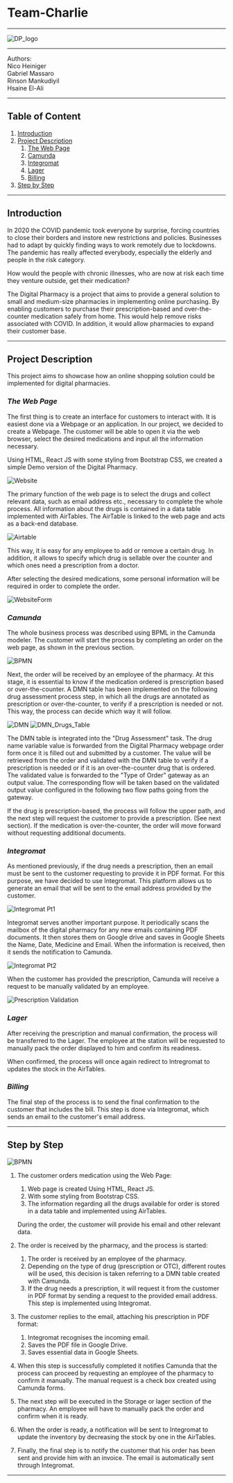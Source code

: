 # Team-Charlie
***
![DP_logo](pictures/DigitalPharmacy_logo.png)
***
Authors:   
Nico Heiniger   
Gabriel Massaro  
Rinson Mankudiyil  
Hsaine El-Ali  
*** 
## Table of Content
1. [Introduction](#introduction)
2. [Project Description](#projectdescription)
	1. [The Web Page](#thewebpage)
	2. [Camunda](#camunda)
	3. [Integromat](#integromat)
	4. [Lager](#lager)
	5. [Billing](#billing)
3. [Step by Step](#step-by-step)
***

## Introduction
In 2020 the COVID pandemic took everyone by surprise, forcing countries to close their borders and instore new restrictions and policies. Businesses had to adapt by quickly finding ways to work remotely due to lockdowns. The pandemic has really affected everybody, especially the elderly and people in the risk category.  

How would the people with chronic illnesses, who are now at risk each time they venture outside, get their medication?  

The Digital Pharmacy is a project that aims to provide a general solution to small and medium-size pharmacies in implementing online purchasing. By enabling customers to purchase their prescription-based and over-the-counter medication safely from home. This would help remove risks associated with COVID. In addition, it would allow pharmacies to expand their customer base.
***

## Project Description
This project aims to showcase how an online shopping solution could be implemented for digital pharmacies.  

### *The Web Page*
The first thing is to create an interface for customers to interact with. It is easiest done via a Webpage or an application. In our project, we decided to create a Webpage. The customer will be able to open it via the web browser, select the desired medications and input all the information necessary.  

Using HTML, React JS with some styling from Bootstrap CSS, we created a simple Demo version of the Digital Pharmacy.  

![Website](pictures/Website.jpg)

The primary function of the web page is to select the drugs and collect relevant data, such as email address etc., necessary to complete the whole process. All information about the drugs is contained in a data table implemented with AirTables. The AirTable is linked to the web page and acts as a back-end database.  

![Airtable](pictures/Airtable.jpg)

This way, it is easy for any employee to add or remove a certain drug. In addition, it allows to specify which drug is sellable over the counter and which ones need a prescription from a doctor.  

After selecting the desired medications, some personal information will be required in order to complete the order.

![WebsiteForm](pictures/Website_Form.png)

### *Camunda*
The whole business process was described using BPML in the Camunda modeler. The customer will start the process by completing an order on the web page, as shown in the previous section.  

![BPMN](pictures/BPMN.jpg)

Next, the order will be received by an employee of the pharmacy. At this stage, it is essential to know if the medication ordered is prescription based or over-the-counter. A DMN table has been implemented on the following drug assessment process step, in which all the drugs are annotated as prescription or over-the-counter, to verify if a prescription is needed or not. This way, the process can decide which way it will follow.  

![DMN](pictures/DMN.jpg)
![DMN_Drugs_Table](pictures/DMN_drugs_table.jpg)

The DMN table is integrated into the "Drug Assessment" task.  The drug name variable value is forwarded from the Digital Pharmacy webpage order form once it is filled out and submitted by a customer. The value will be retrieved from the order and validated with the DMN table to verify if a prescription is needed or if it is an over-the-counter drug that is ordered. The validated value is forwarded to the "Type of Order" gateway as an output value. The corresponding flow will be taken based on the validated output value configured in the following two flow paths going from the gateway.  

If the drug is prescription-based, the process will follow the upper path, and the next step will request the customer to provide a prescription. (See next section). If the medication is over-the-counter, the order will move forward without requesting additional documents.

### *Integromat*
As mentioned previously, if the drug needs a prescription, then an email must be sent to the customer requesting to provide it in PDF format. For this purpose, we have decided to use Integromat. This platform allows us to generate an email that will be sent to the email address provided by the customer.  

![Integromat Pt1](pictures/Integromat_pt1.png)

Integromat serves another important purpose. It periodically scans the mailbox of the digital pharmacy for any new emails containing PDF documents. It then stores them on Google drive and saves in Google Sheets the Name, Date, Medicine and Email. When the information is received, then it sends the notification to Camunda.  

![Integromat Pt2](pictures/Integromat_pt2.jpeg)

When the customer has provided the prescription, Camunda will receive a request to be manually validated by an employee.  

![Prescription Validation](pictures/Prescription_Validation.jpg)


### *Lager*
After receiving the prescription and manual confirmation, the process will be transferred to the Lager. The employee at the station will be requested to manually pack the order displayed to him and confirm its readiness.  

When confirmed, the process will once again redirect to Intregromat to updates the stock in the AirTables.


### *Billing*
The final step of the process is to send the final confirmation to the customer that includes the bill. This step is done via Integromat, which sends an email to the customer's email address.  
***

## Step by Step
![BPMN](pictures/BPMN.jpg)

1. The customer orders medication using the Web Page:  
	1. Web page is created Using HTML, React JS. 
	2. With some styling from Bootstrap CSS.
	3. The information regarding all the drugs available for order is stored in a data table and implemented using AirTables.

	During the order, the customer will provide his email and other relevant data.
	
2. The order is received by the pharmacy, and the process is started:  
	1. The order is received by an employee of the pharmacy.
	2. Depending on the type of drug (prescription or OTC), different routes will be used, this decision is taken referring to a DMN table created with Camunda.
	3. If the drug needs a prescription, it will request it from the customer in PDF format by sending a request to the provided email address. This step is implemented using Integromat.
	
3. The customer replies to the email, attaching his prescription in PDF format:  
	1. Integromat recognises the incoming email.
	2. Saves the PDF file in Google Drive.
	3. Saves essential data in Google Sheets.
	
4. When this step is successfully completed it notifies Camunda that the process can proceed by requesting an employee of the pharmacy to confirm it manually. The manual request is a check box created using Camunda forms.

5. The next step will be executed in the Storage or lager section of the pharmacy. An employee will have to manually pack the order and confirm when it is ready. 

6. When the order is ready, a notification will be sent to Integromat to update the inventory by decreasing the stock by one in the AirTables.

7. Finally, the final step is to notify the customer that his order has been sent and provide him with an invoice. The email is automatically sent through Integromat.
***